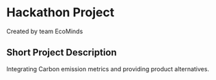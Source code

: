 # Hackathon Project
Created by team EcoMinds

## Short Project Description
Integrating Carbon emission metrics and providing product alternatives.
